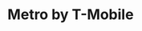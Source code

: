 ---
title: "Metro by T-Mobile"
url: /mesa/metro-by-t-mobile-east-southern-avenue-2/
shop: mobile phone
---